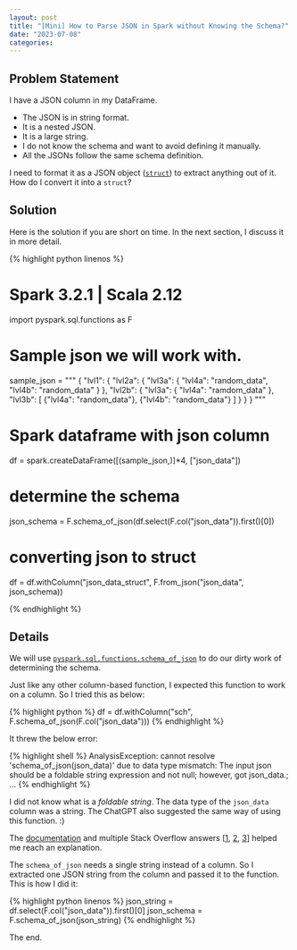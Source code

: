```yaml
---
layout: post
title: "[Mini] How to Parse JSON in Spark without Knowing the Schema?"
date: "2023-07-08"
categories:
---
```


## Problem Statement

I have a JSON column in my DataFrame.

- The JSON is in string format.
- It is a nested JSON.
- It is a large string.
- I do not know the schema and want to avoid defining it manually.
- All the JSONs follow the same schema definition.

I need to format it as a JSON object ([`struct`](https://spark.apache.org/docs/2.2.1/api/java/org/apache/spark/sql/types/StructType.html)) to extract anything out of it. How do I convert it into a `struct`?


## Solution

Here is the solution if you are short on time. In the next section, I discuss it in more detail.

{% highlight python linenos %}
# Spark 3.2.1 | Scala 2.12
import pyspark.sql.functions as F

# Sample json we will work with.
sample_json = """
{
  "lvl1":  {
    "lvl2a": {
      "lvl3a":   {
        "lvl4a": "random_data",
        "lvl4b": "random_data"
      }
    },
    "lvl2b":   {
      "lvl3a":   {
        "lvl4a": "ramdom_data"
      },
      "lvl3b":  [
        {"lvl4a": "random_data"},
        {"lvl4b": "random_data"}
      ]
    }
  }
}
"""

# Spark dataframe with json column
df = spark.createDataFrame([(sample_json,)]*4, ["json_data"])

# determine the schema
json_schema = F.schema_of_json(df.select(F.col("json_data")).first()[0])

# converting json to struct
df = df.withColumn("json_data_struct", F.from_json("json_data", json_schema))

{% endhighlight %}


## Details

We will use [`pyspark.sql.functions.schema_of_json`](https://spark.apache.org/docs/latest/api/python/reference/pyspark.sql/api/pyspark.sql.functions.schema_of_json.html) to do our dirty work of determining the schema.

Just like any other column-based function, I expected this function to work on a column. So I tried this as below:


{% highlight python %}
df = df.withColumn("sch", F.schema_of_json(F.col("json_data")))
{% endhighlight %}

It threw the below error:

{% highlight shell %}
AnalysisException: cannot resolve 'schema_of_json(json_data)' due to data type mismatch: The input json should be a foldable string expression and not null; however, got json_data.;
...
{% endhighlight %}

I did not know what is a *foldable string*. The data type of the `json_data` column was a string. The ChatGPT also suggested the same way of using this function. :)

The [documentation](https://spark.apache.org/docs/latest/api/python/reference/pyspark.sql/api/pyspark.sql.functions.schema_of_json.html) and multiple Stack Overflow answers [[1](https://stackoverflow.com/a/64032076/2650427), [2](https://stackoverflow.com/a/64077996/2650427), [3](https://stackoverflow.com/a/59143129/2650427)] helped me reach an explanation.

The `schema_of_json` needs a single string instead of a column. So I extracted one JSON string from the column and passed it to the function. This is how I did it:

{% highlight python linenos %}
json_string = df.select(F.col("json_data")).first()[0]
json_schema = F.schema_of_json(json_string)
{% endhighlight %}

The end.

<br>
